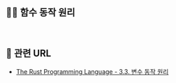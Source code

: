 ## 🧑‍💻 함수 동작 원리

<br>

## 📙 관련 URL
- [The Rust Programming Language - 3.3. 변수 동작 원리](https://rinthel.github.io/rust-lang-book-ko/ch03-03-how-functions-work.html)
<br>